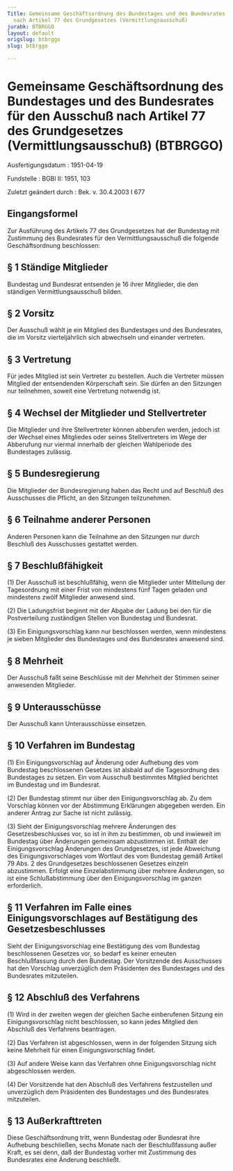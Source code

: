 ```yaml
---
Title: Gemeinsame Geschäftsordnung des Bundestages und des Bundesrates für den Ausschuß
  nach Artikel 77 des Grundgesetzes (Vermittlungsausschuß)
jurabk: BTBRGGO
layout: default
origslug: btbrggo
slug: btbrggo

---
```


# Gemeinsame Geschäftsordnung des Bundestages und des Bundesrates für den Ausschuß nach Artikel 77 des Grundgesetzes (Vermittlungsausschuß) (BTBRGGO)

Ausfertigungsdatum
:   1951-04-19

Fundstelle
:   BGBl II: 1951, 103

Zuletzt geändert durch
:   Bek. v. 30.4.2003 I 677

## Eingangsformel

Zur Ausführung des Artikels 77 des Grundgesetzes hat der Bundestag mit
Zustimmung des Bundesrates für den Vermittlungsausschuß die folgende
Geschäftsordnung beschlossen:

## § 1 Ständige Mitglieder

Bundestag und Bundesrat entsenden je 16 ihrer Mitglieder, die den
ständigen Vermittlungsausschuß bilden.

## § 2 Vorsitz

Der Ausschuß wählt je ein Mitglied des Bundestages und des
Bundesrates, die im Vorsitz vierteljährlich sich abwechseln und
einander vertreten.

## § 3 Vertretung

Für jedes Mitglied ist sein Vertreter zu bestellen. Auch die Vertreter
müssen Mitglied der entsendenden Körperschaft sein. Sie dürfen an den
Sitzungen nur teilnehmen, soweit eine Vertretung notwendig ist.

## § 4 Wechsel der Mitglieder und Stellvertreter

Die Mitglieder und ihre Stellvertreter können abberufen werden, jedoch
ist der Wechsel eines Mitgliedes oder seines Stellvertreters im Wege
der Abberufung nur viermal innerhalb der gleichen Wahlperiode des
Bundestages zulässig.

## § 5 Bundesregierung

Die Mitglieder der Bundesregierung haben das Recht und auf Beschluß
des Ausschusses die Pflicht, an den Sitzungen teilzunehmen.

## § 6 Teilnahme anderer Personen

Anderen Personen kann die Teilnahme an den Sitzungen nur durch
Beschluß des Ausschusses gestattet werden.

## § 7 Beschlußfähigkeit

(1) Der Ausschuß ist beschlußfähig, wenn die Mitglieder unter
Mitteilung der Tagesordnung mit einer Frist von mindestens fünf Tagen
geladen und mindestens zwölf Mitglieder anwesend sind.

(2) Die Ladungsfrist beginnt mit der Abgabe der Ladung bei den für die
Postverteilung zuständigen Stellen von Bundestag und Bundesrat.

(3) Ein Einigungsvorschlag kann nur beschlossen werden, wenn
mindestens je sieben Mitglieder des Bundestages und des Bundesrates
anwesend sind.

## § 8 Mehrheit

Der Ausschuß faßt seine Beschlüsse mit der Mehrheit der Stimmen seiner
anwesenden Mitglieder.

## § 9 Unterausschüsse

Der Ausschuß kann Unterausschüsse einsetzen.

## § 10 Verfahren im Bundestag

(1) Ein Einigungsvorschlag auf Änderung oder Aufhebung des vom
Bundestag beschlossenen Gesetzes ist alsbald auf die Tagesordnung des
Bundestages zu setzen. Ein vom Ausschuß bestimmtes Mitglied berichtet
im Bundestag und im Bundesrat.

(2) Der Bundestag stimmt nur über den Einigungsvorschlag ab. Zu dem
Vorschlag können vor der Abstimmung Erklärungen abgegeben werden. Ein
anderer Antrag zur Sache ist nicht zulässig.

(3) Sieht der Einigungsvorschlag mehrere Änderungen des
Gesetzesbeschlusses vor, so ist in ihm zu bestimmen, ob und inwieweit
im Bundestag über Änderungen gemeinsam abzustimmen ist. Enthält der
Einigungsvorschlag Änderungen des Grundgesetzes, ist jede Abweichung
des Einigungsvorschlages vom Wortlaut des vom Bundestag gemäß Artikel
79 Abs. 2 des Grundgesetzes beschlossenen Gesetzes einzeln
abzustimmen. Erfolgt eine Einzelabstimmung über mehrere Änderungen, so
ist eine Schlußabstimmung über den Einigungsvorschlag im ganzen
erforderlich.

## § 11 Verfahren im Falle eines Einigungsvorschlages auf Bestätigung des Gesetzesbeschlusses

Sieht der Einigungsvorschlag eine Bestätigung des vom Bundestag
beschlossenen Gesetzes vor, so bedarf es keiner erneuten
Beschlußfassung durch den Bundestag. Der Vorsitzende des Ausschusses
hat den Vorschlag unverzüglich dem Präsidenten des Bundestages und des
Bundesrates mitzuteilen.

## § 12 Abschluß des Verfahrens

(1) Wird in der zweiten wegen der gleichen Sache einberufenen Sitzung
ein Einigungsvorschlag nicht beschlossen, so kann jedes Mitglied den
Abschluß des Verfahrens beantragen.

(2) Das Verfahren ist abgeschlossen, wenn in der folgenden Sitzung
sich keine Mehrheit für einen Einigungsvorschlag findet.

(3) Auf andere Weise kann das Verfahren ohne Einigungsvorschlag nicht
abgeschlossen werden.

(4) Der Vorsitzende hat den Abschluß des Verfahrens festzustellen und
unverzüglich dem Präsidenten des Bundestages und des Bundesrates
mitzuteilen.

## § 13 Außerkrafttreten

Diese Geschäftsordnung tritt, wenn Bundestag oder Bundesrat ihre
Aufhebung beschließen, sechs Monate nach der Beschlußfassung außer
Kraft, es sei denn, daß der Bundestag vorher mit Zustimmung des
Bundesrates eine Änderung beschließt.

